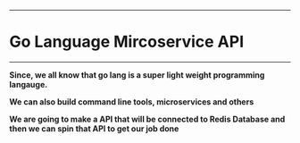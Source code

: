 <hr>

# **Go Language Mircoservice API**

<hr>

**Since, we all know that go lang is a super light weight programming langauge.**

**We can also build command line tools, microservices and others**

**We are going to make a API that will be connected to Redis Database and then we can spin that API to get our job done**

